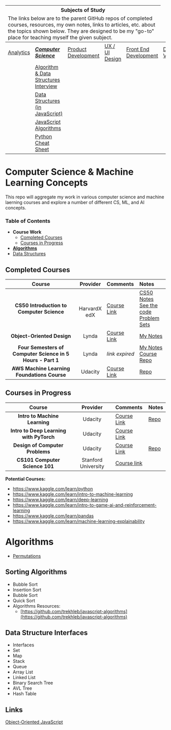 <table>
	<thead>
		<tr>
			<th colspan="5" style="text-align: center;"><strong>Subjects of Study</strong></th>
		</tr>
		<tr>
			<td colspan="5">The links below are to the parent GitHub repos of completed courses, resources, my own notes, links to articles, etc. about the topics shown below. They are designed to be my "go-to" place for teaching myself the given subject.</td>
		</tr>
	</thead>
	<tbody>
		<tr>
			<td><a href="https://github.com/coolinmc6/analytics">Analytics</a></td>
			<td><strong><em><a href="https://github.com/coolinmc6/CS-concepts">Computer Science</a></em></strong></td>
			<td><a href="https://github.com/coolinmc6/design-ux-ui#product-design--development">Product Development</a></td>
			<td><a href="https://github.com/coolinmc6/design-ux-ui">UX / UI Design</a></td>
			<td><a href="https://github.com/coolinmc6/front-end-dev">Front End Development</a></td>
			<td><a href="https://github.com/coolinmc6/front-end-dev/blob/master/data-visualization.md">Data Visualization</a></td>
		</tr>
		<tr>
			<td></td>
			<td><a href="https://github.com/coolinmc6/CS-concepts/blob/master/algorithm-data-structures-interview.md">Algorithm & Data Structures Interview</a></td>
			<td></td>
			<td></td>
			<td></td>
			<td></td>
		</tr>
		<tr>
		  <td></td>
		  <td><a href="https://github.com/coolinmc6/CS-concepts/blob/master/data-structures.md">Data Structures (in JavaScript)</a></td>
		  <td></td>
		  <td></td>
		  <td></td>
			<td></td>
		</tr>
		<tr>
			<td></td>
			<td><a href="https://github.com/coolinmc6/CS-concepts/blob/master/javascript-algorithms.md">JavaScript Algorithms</a></td>
			<td></td>
			<td></td>
			<td></td>
			<td></td>
		</tr>
		<tr>
			<td></td>
			<td><a href="https://github.com/coolinmc6/CS-concepts/blob/master/cheat-sheets/python.md">Python Cheat Sheet</a></td>
			<td></td>
			<td></td>
			<td></td>
			<td></td>
		</tr>		
	</tbody>
</table>

<a name="top"></a>

# Computer Science & Machine Learning Concepts

This repo will aggregate my work in various computer science and machine laerning
courses and explore a number of different CS, ML, and AI concepts.


### Table of Contents

- **Course Work**
  - [Completed Courses](https://github.com/coolinmc6/CS-concepts#completed-courses)
  - [Courses in Progress](https://github.com/coolinmc6/CS-concepts#courses-in-progress)
- **[Algorithms](#algorithms)**
- [Data Structures](https://github.com/coolinmc6/CS-concepts/blob/master/data-structures.md)

## Completed Courses

| Course | Provider | Comments | Notes |
|:---:|:---:|:---|:---|
| **CS50 Introduction to Computer Science** | <br>HarvardX<br>edX | [Course Link](https://courses.edx.org/courses/course-v1:HarvardX+CS50+X/course/) |[CS50 Notes](https://github.com/coolinmc6/CS-concepts/blob/master/CS50-Intro-to-CS/CS50-Notes.md) <br> [See the code](https://github.com/coolinmc6/CS-concepts/tree/master/CS50-Intro-to-CS) <br> [Problem Sets](https://github.com/coolinmc6/CS-concepts/blob/master/CS50-Intro-to-CS/CS50-Notes.md#homework)|
|**Object-Oriented Design**|Lynda|[Course Link](https://www.lynda.com/Java-tutorials/Foundations-Programming-Object-Oriented-Design/96949-2.html)|[My Notes](https://github.com/coolinmc6/CS-concepts/blob/master/OO-design.md)|
|**Four Semesters of Computer Science in 5 Hours - Part 1**|Lynda|*link expired*|[My Notes](https://github.com/coolinmc6/CS-in-four)<br>[Course Repo](http://btholt.github.io/four-semesters-of-cs/)|
|**AWS Machine Learning Foundations Course**|Udacity|[Course Link](https://www.udacity.com/course/aws-machine-learning-foundations--ud090)|[Repo](https://github.com/coolinmc6/udacity-001-aws-ml-foundations)|

## Courses in Progress

| Course | Provider | Comments | Notes |
|:---:|:---:|:---|:---|
|**Intro to Machine Learning**|Udacity|[Course Link](https://www.udacity.com/course/intro-to-machine-learning--ud120)|[Repo](https://github.com/coolinmc6/udacity-002-machine-learning)|
|**Intro to Deep Learning with PyTorch**|Udacity|[Course Link](https://www.udacity.com/course/deep-learning-pytorch--ud188)||
| **Design of Computer Problems**|Udacity|[Course Link](https://www.udacity.com/course/design-of-computer-programs--cs212)| [Repo](https://github.com/coolinmc6/design-of-computer-programs) |
| **CS101 Computer Science 101**|Stanford University|[Course link](https://lagunita.stanford.edu/courses/Engineering/CS101/Summer2014/info)| |

**Potential Courses:**
- https://www.kaggle.com/learn/python
- https://www.kaggle.com/learn/intro-to-machine-learning
- https://www.kaggle.com/learn/deep-learning
- https://www.kaggle.com/learn/intro-to-game-ai-and-reinforcement-learning
- https://www.kaggle.com/learn/pandas
- https://www.kaggle.com/learn/machine-learning-explainability

# Algorithms

- [Permutations](https://github.com/coolinmc6/CS-concepts/blob/master/algorithms/permutations.js)

## Sorting Algorithms
- Bubble Sort
- Insertion Sort
- Bubble Sort
- Quick Sort
- Algorithms Resources:
	+ [https://github.com/trekhleb/javascript-algorithms](https://github.com/trekhleb/javascript-algorithms)

## Data Structure Interfaces

- Interfaces
- Set
- Map
- Stack
- Queue
- Array List
- Linked List
- Binary Search Tree
- AVL Tree
- Hash Table

## Links

[Object-Oriented JavaScript](https://github.com/coolinmc6/CS-concepts/blob/master/OO-javascript.md)